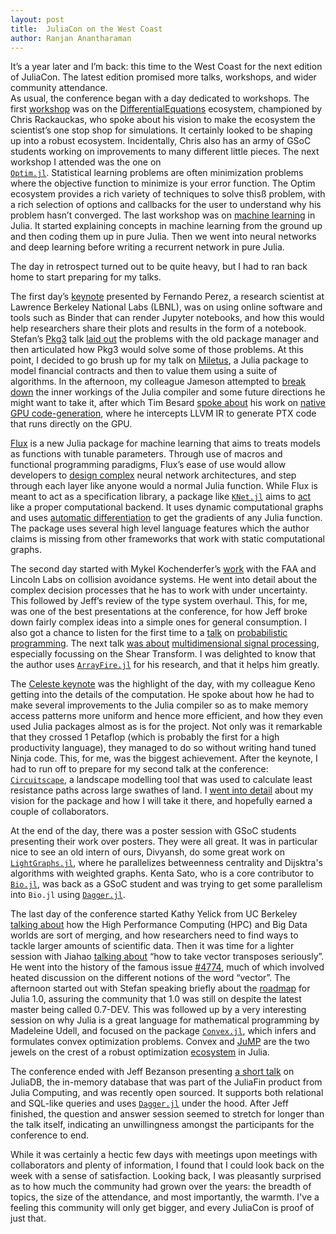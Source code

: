 ```yaml
---
layout: post
title:  JuliaCon on the West Coast
author: Ranjan Anantharaman
---
```


It’s a year later and I’m back: this time to the West Coast for the next edition of JuliaCon. The
latest edition promised more talks, workshops, and wider community attendance.  
As usual, the conference began with a day dedicated to workshops. 
The first [workshop](https://www.youtube.com/watch?v=7NDkpWoNiQ4) was on the 
[DifferentialEquations](https://github.com/JuliaDiffEq/) ecosystem, 
championed by Chris Rackauckas, who spoke about his vision to make the ecosystem the 
scientist’s one stop shop for simulations. It certainly looked to be shaping up into a robust 
ecosystem. Incidentally, Chris also has an army of GSoC students working on improvements to many 
different little pieces. The next workshop I attended was the one on  
[`Optim.jl`](https://github.com/JuliaNLSolvers/Optim.jl). Statistical learning
 problems are often minimization problems where the objective function to minimize is your
error function. The Optim ecosystem provides a rich variety of techniques to solve thisß
problem, with a rich selection of options and callbacks for the user to understand why
his problem hasn’t converged. The last workshop was on 
[machine learning](https://github.com/ninjin/juliacon2017_dl_workshop) in Julia. It started
explaining concepts in machine learning from the ground up and then coding them up in pure Julia.
 Then we went into neural networks and deep learning before writing a recurrent network in pure Julia. 

The day in retrospect turned out to be quite heavy, but I had to ran back home to start preparing 
for my talks. 
   
The first day’s [keynote](https://www.youtube.com/watch?v=DUdE3M2nlDE) presented by Fernando 
Perez, a research scientist at Lawrence Berkeley National Labs (LBNL), was on 
using online software and tools such as Binder that can render Jupyter notebooks, and how 
this would help researchers share their plots and results in the form of a notebook. Stefan’s
[Pkg3](https://github.com/StefanKarpinski/Pkg3.jl) talk 
[laid out](https://www.youtube.com/watch?v=-yUiLCGegJs) the problems with the old 
package manager and then articulated how Pkg3 would solve some of those problems. 
At this point, I decided to go brush up for my talk on 
[Miletus](https://www.youtube.com/watch?v=FKBSVb9405w), a Julia package to model financial 
contracts and then to value them using a suite of algorithms. In the afternoon, my colleague 
Jameson attempted to [break down](https://www.youtube.com/watch?v=7KGZ_9D_DbI) the inner 
workings of the Julia compiler and some future 
directions he might want to take it, after which Tim Besard 
[spoke about](https://www.youtube.com/watch?v=525t9-nsn5Y) his work on 
[native GPU code-generation](https://github.com/JuliaGPU/CUDAnative.jl), where he intercepts
LLVM IR to generate PTX code that runs directly on the GPU. 
    
[Flux](https://github.com/MikeInnes/Flux.jl) is a new Julia package for machine learning that 
aims to treats models as functions with tunable parameters. Through use of macros and 
functional programming paradigms, Flux’s ease of use would allow developers to 
[design complex](https://www.youtube.com/watch?v=vWaHDS--s-g) 
neural network architectures, and step through each layer like anyone would a normal Julia 
function. While Flux is meant to act as a specification library, a package like 
[`KNet.jl`](https://github.com/denizyuret/Knet.jl) aims to 
[act](https://www.youtube.com/watch?v=uMs2192YAxg) like a proper computational 
backend. It uses dynamic computational graphs and uses 
[automatic differentiation](https://github.com/denizyuret/AutoGrad.jl) to get the 
gradients of any Julia function. The package uses several high level language features which 
the author claims is missing from other frameworks that work with static computational 
graphs. 
     
The second day started with Mykel Kochenderfer’s 
[work](https://www.youtube.com/watch?v=rj-WhTL_VXE) with the FAA and Lincoln Labs on 
collision avoidance systems. He went into detail about the complex decision processes that he 
has to work with under uncertainty. This followed by Jeff’s review of the type system 
overhaul. This, for me, was one of the best presentations at the conference, for how Jeff 
broke down fairly complex ideas into a simple ones for general consumption. I also got a 
chance to listen for the first time to a [talk](https://www.youtube.com/watch?v=h227k438CeQ) on 
[probabilistic programming](https://github.com/yebai/Turing.jl). The next talk 
[was about](https://www.youtube.com/watch?v=8iYUbWfR_lI) [multidimensional 
signal processing](https://github.com/arsenal9971/Shearlab.jl), especially focussing on the 
Shear Transform. I was delighted to know that the author uses 
[`ArrayFire.jl`](https://github.com/JuliaComputing/ArrayFire.jl) for his research, and that 
it helps him greatly. 
      
The [Celeste keynote](https://www.youtube.com/watch?v=uecdcADM3hY) was the highlight 
of the day, with my colleague Keno getting into 
the details of the computation. He spoke about how he had to make several improvements to the 
Julia compiler so as to make memory access patterns more uniform and hence more efficient, 
and how they even used Julia packages almost as is for the project. Not only was it 
remarkable that they crossed 1 Petaflop (which is probably the first for a 
high productivity language), they managed to do so without writing hand tuned Ninja code. 
This, for me, was the biggest achievement. After the keynote, I had to run off to prepare for my 
second talk at the conference: [`Circuitscape`](https://github.com/ranjanan/CircuitScape.jl), 
a landscape modelling tool that was used to calculate least resistance paths across large 
swathes of land. I [went into detail](https://www.youtube.com/watch?v=S731cjT5nIw) about my 
vision for the package and how I will take it 
there, and hopefully earned a couple of collaborators. 
 
At the end of the day, there was a poster session with GSoC students presenting their work 
over posters. They were all great. It was in particular nice to see an old intern of ours, 
Divyansh, do some great work on [`LightGraphs.jl`](https://github.com/JuliaGraphs/LightGraphs.jl), where he parallelizes betweenness centrality and Dijsktra's algorithms with weighted graphs. Kenta Sato, who is a core contributor to [`Bio.jl`](https://github.com/BioJulia/Bio.jl), was back as a GSoC student and was trying to get some parallelism into `Bio.jl` using [`Dagger.jl`](https://github.com/JuliaParallel/Dagger.jl). 
        
The last day of the conference started Kathy Yelick from UC Berkeley 
[talking about](https://www.youtube.com/watch?v=rj-WhTL_VXE) how the 
High Performance Computing (HPC) and Big Data worlds are sort of merging, and how researchers need to find ways to 
tackle larger amounts of scientific data. Then it was time for a lighter session with Jiahao 
[talking about](https://www.youtube.com/watch?v=C2RO34b_oPM) 
“how to take vector transposes seriously”. He went into 
the history of the famous issue [#4774](https://github.com/JuliaLang/julia/issues/4774), much of 
which involved heated discussion on the different notions of the word “vector”. The afternoon 
started out with Stefan speaking briefly about the 
[roadmap](https://github.com/JuliaLang/METADATA.jl/pull/10554) for Julia 1.0, assuring the 
community that 1.0 was still on despite the latest master being called 0.7-DEV. 
This was followed up by a 
very interesting session on why Julia is a great language for mathematical programming by 
Madeleine Udell, and focused on the package [`Convex.jl`](https://github.com/JuliaOpt/Convex.jl),
which infers and formulates convex optimization problems. Convex 
and [JuMP](https://github.com/JuliaOpt/JuMP.jl) are the two jewels on the crest of a robust 
optimization [ecosystem](https://github.com/JuliaOpt) in Julia. 
         
The conference ended with Jeff Bezanson presenting 
[a short talk](https://www.youtube.com/watch?v=i9mfWKzEXcg) on JuliaDB, the in-memory 
database that was part of the JuliaFin product from Julia Computing, and was recently open 
sourced. It supports both relational and SQL-like queries and uses 
[`Dagger.jl`](https://github.com/JuliaParallel/Dagger.jl) under the hood. 
After Jeff finished, the question and answer session seemed to stretch for longer than the 
talk itself, indicating an unwillingness amongst the participants for the conference to end. 
          
While it was certainly a hectic few days with meetings upon meetings with collaborators and 
plenty of information, I found that I could look back on the week with a sense of 
satisfaction. Looking back, I was pleasantly surprised as to how much the community had grown 
over the years: the breadth of topics, the size of the attendance, and most importantly, the 
warmth. I've a feeling this community will only get bigger, and every JuliaCon is proof of just 
that. 
           

